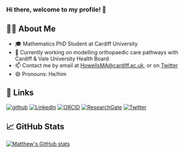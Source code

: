 ### Hi there, welcome to my profile! 👋

<!--
**MHowells/MHowells** is a ✨ _special_ ✨ repository because its `README.md` (this file) appears on your GitHub profile.

Here are some ideas to get you started:

- 🔭 I’m currently working on ...
- 🌱 I’m currently learning ...
- 👯 I’m looking to collaborate on ...
- 🤔 I’m looking for help with ...
- 💬 Ask me about ...
- 📫 How to reach me: ...
- 😄 Pronouns: ...
- ⚡ Fun fact: ...
-->

## 👨‍🎓 About Me

- 🎓 Mathematics PhD Student at Cardiff University
- 🦴 Currently working on modelling orthopaedic care pathways with Cardiff & Vale University Health Board
- 📫 Contact me by email at HowellsMA@cardiff.ac.uk, or on [Twitter](https://twitter.com/howellsma)
- 😄 Pronouns: He/him

## 🔗 Links

[![github](https://img.shields.io/badge/GitHub-000000?style=for-the-badge&logo=GitHub&logoColor=white)](https://github.com/MHowells)
[![LinkedIn](https://img.shields.io/badge/LinkedIn-0A66C2?style=for-the-badge&logo=LinkedIn&logoColor=white)](https://www.linkedin.com/in/matthewahowells/)
[![ORCID](https://img.shields.io/badge/ORCID-A6CE39?style=for-the-badge&logo=ORCID&logoColor=white)](https://orcid.org/0000-0002-3931-7027)
[![ResearchGate](https://img.shields.io/badge/ResearchGate-00CCBB?style=for-the-badge&logo=ResearchGate&logoColor=white)](https://www.researchgate.net/profile/Matthew-Howells-2)
[![Twitter](https://img.shields.io/badge/Twitter-1DA1F2?style=for-the-badge&logo=Twitter&logoColor=white)](https://twitter.com/howellsma)

## 📈 GitHub Stats

[![Matthew's GitHub stats](https://github-readme-stats.vercel.app/api?username=MHowells)](https://github.com/anuraghazra/github-readme-stats)
